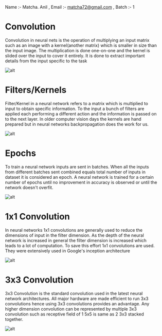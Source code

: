 Name :- Matcha. Anil , Email :- matcha72@gmail.com , Batch :- 1

# Convolution

Convolution in neural nets is the operation of multiplying an input matrix such as an image with a kernel(another matrix) which is smaller in size than the input image. The multiplication is done one-on-one and the kernel is slided over the input to cover it entirely. It is done to extract important details from the input specific to the task 

![alt](https://cdn-images-1.medium.com/max/1600/1*Fw-ehcNBR9byHtho-Rxbtw.gif)

# Filters/Kernels

Filter/Kernel in a neural network refers to a matrix which is multiplied to input to obtain specific information. To the input a bunch of filters are applied each performing a different action and the information is passed on to the next layer. In older computer vision days the kernels are hand prepared but in neural networks backpropagation does the work for us.

![alt](https://cdn-images-1.medium.com/max/1600/1*_34EtrgYk6cQxlJ2br51HQ.gif)



# Epochs

To train a neural network inputs are sent in batches. When all the inputs from different batches sent combined equals total number of inputs in dataset it is considered an epoch.  A neural network is trained for a certain number of epochs until no improvement in accuracy is observed or until the network doesn't overfit.

![alt](https://kheangseng.files.wordpress.com/2010/09/how-to-choose-epochs1.jpg)

# 1x1 Convolution

In neural networks 1x1 convolutions are generally used to reduce the dimensions of input in the filter dimension. As the depth of the neural network is increased in general the filter dimension is increased which leads to a lot of computation. To save this effort 1x1 convolutions are used. They were extensively used in Google's inception architecture

![alt](https://raw.githubusercontent.com/iamaaditya/iamaaditya.github.io/master/images/conv_arithmetic/full_padding_no_strides_transposed_small.gif)

# 3x3 Convolution

3x3 Convolution is the standard convolution used in the latest neural network architectures. All major hardware are made efficient to run 3x3 convolutions hence using 3x3 convolutions provides an advantage. Any higher dimension convolution can be represented by multiple 3x3 convolution such as receptive field of 1 5x5 is same as 2 3x3 stacked together. 

![alt](https://mlnotebook.github.io/img/CNN/convSobel.gif)

